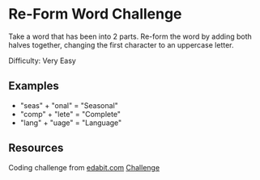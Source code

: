# Re-Form Word Challenge

Take a word that has been into 2 parts. Re-form the word by adding both halves together, changing the first character to an uppercase letter.

Difficulty: Very Easy

## Examples

* "seas" + "onal" = "Seasonal"
* "comp" + "lete" = "Complete"
* "lang" + "uage" = "Language"

## Resources

Coding challenge from [edabit.com](edabit.com)
[Challenge](https://edabit.com/challenge/KQQ7RMXjSK257GQgy)